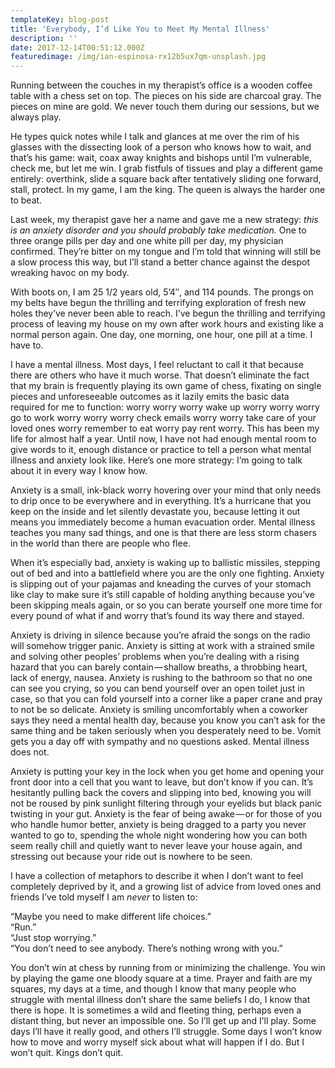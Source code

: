 ```yaml
---
templateKey: blog-post
title: 'Everybody, I’d Like You to Meet My Mental Illness'
description: ''
date: 2017-12-14T00:51:12.000Z
featuredimage: /img/ian-espinosa-rx12b5ux7qm-unsplash.jpg
---
```

  Running between the couches in my therapist’s office is a wooden coffee table with a chess set on top. The pieces on his side are charcoal gray. The pieces on mine are gold. We never touch them during our sessions, but we always play.

  He types quick notes while I talk and glances at me over the rim of his glasses with the dissecting look of a person who knows how to wait, and that’s his game: wait, coax away knights and bishops until I’m vulnerable, check me, but let me win. I grab fistfuls of tissues and play a different game entirely: overthink, slide a square back after tentatively sliding one forward, stall, protect. In my game, I am the king. The queen is always the harder one to beat.

  Last week, my therapist gave her a name and gave me a new strategy: <em class="markup--em markup--p-em">this is an anxiety disorder and you should probably take medication. </em>One to three orange pills per day and one white pill per day, my physician confirmed. They’re bitter on my tongue and I’m told that winning will still be a slow process this way, but I’ll stand a better chance against the despot wreaking havoc on my body.

  <!--more-->

  With boots on, I am 25 1/2 years old, 5&#8217;4&#8243;, and 114 pounds. The prongs on my belts have begun the thrilling and terrifying exploration of fresh new holes they’ve never been able to reach. I’ve begun the thrilling and terrifying process of leaving my house on my own after work hours and existing like a normal person again. One day, one morning, one hour, one pill at a time. I have to.

  I have a mental illness. Most days, I feel reluctant to call it that because there are others who have it much worse. That doesn’t eliminate the fact that my brain is frequently playing its own game of chess, fixating on single pieces and unforeseeable outcomes as it lazily emits the basic data required for me to function: worry worry worry wake up worry worry worry go to work worry worry worry check emails worry worry take care of your loved ones worry remember to eat worry pay rent worry. This has been my life for almost half a year. Until now, I have not had enough mental room to give words to it, enough distance or practice to tell a person what mental illness and anxiety look like. Here’s one more strategy: I’m going to talk about it in every way I know how.

  Anxiety is a small, ink-black worry hovering over your mind that only needs to drip once to be everywhere and in everything. It’s a hurricane that you keep on the inside and let silently devastate you, because letting it out means you immediately become a human evacuation order. Mental illness teaches you many sad things, and one is that there are less storm chasers in the world than there are people who flee.

  When it’s especially bad, anxiety is waking up to ballistic missiles, stepping out of bed and into a battlefield where you are the only one fighting. Anxiety is slipping out of your pajamas and kneading the curves of your stomach like clay to make sure it’s still capable of holding anything because you’ve been skipping meals again, or so you can berate yourself one more time for every pound of what if and worry that’s found its way there and stayed.

  Anxiety is driving in silence because you’re afraid the songs on the radio will somehow trigger panic. Anxiety is sitting at work with a strained smile and solving other peoples’ problems when you’re dealing with a rising hazard that you can barely contain — shallow breaths, a throbbing heart, lack of energy, nausea. Anxiety is rushing to the bathroom so that no one can see you crying, so you can bend yourself over an open toilet just in case, so that you can fold yourself into a corner like a paper crane and pray to not be so delicate. Anxiety is smiling uncomfortably when a coworker says they need a mental health day, because you know you can’t ask for the same thing and be taken seriously when you desperately need to be. Vomit gets you a day off with sympathy and no questions asked. Mental illness does not.

  Anxiety is putting your key in the lock when you get home and opening your front door into a cell that you want to leave, but don’t know if you can. It’s hesitantly pulling back the covers and slipping into bed, knowing you will not be roused by pink sunlight filtering through your eyelids but black panic twisting in your gut. Anxiety is the fear of being awake — or for those of you who handle humor better, anxiety is being dragged to a party you never wanted to go to, spending the whole night wondering how you can both seem really chill and quietly want to never leave your house again, and stressing out because your ride out is nowhere to be seen.

  I have a collection of metaphors to describe it when I don’t want to feel completely deprived by it, and a growing list of advice from loved ones and friends I’ve told myself I am <em class="markup--em markup--p-em">never </em>to listen to:

  “Maybe you need to make different life choices.”<br /> “Run.”<br /> “Just stop worrying.”<br /> “You don’t need to see anybody. There’s nothing wrong with you.”

  You don’t win at chess by running from or minimizing the challenge. You win by playing the game one bloody square at a time. Prayer and faith are my squares, my days at a time, and though I know that many people who struggle with mental illness don’t share the same beliefs I do, I know that there is hope. It is sometimes a wild and fleeting thing, perhaps even a distant thing, but never an impossible one. So I’ll get up and I’ll play. Some days I’ll have it really good, and others I’ll struggle. Some days I won’t know how to move and worry myself sick about what will happen if I do. But I won’t quit. Kings don’t quit.

